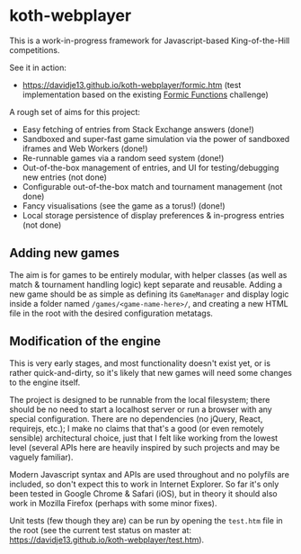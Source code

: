 # koth-webplayer

This is a work-in-progress framework for Javascript-based King-of-the-Hill competitions.

See it in action:

* https://davidje13.github.io/koth-webplayer/formic.htm
  (test implementation based on the existing [Formic Functions](https://codegolf.stackexchange.com/q/135102/8927) challenge)

A rough set of aims for this project:

* Easy fetching of entries from Stack Exchange answers (done!)
* Sandboxed and super-fast game simulation via the power of sandboxed iframes and Web Workers (done!)
* Re-runnable games via a random seed system (done!)
* Out-of-the-box management of entries, and UI for testing/debugging new entries (not done)
* Configurable out-of-the-box match and tournament management (not done)
* Fancy visualisations (see the game as a torus!) (done!)
* Local storage persistence of display preferences & in-progress entries (not done)

## Adding new games

The aim is for games to be entirely modular, with helper classes (as well as match & tournament handling logic) kept separate
and reusable. Adding a new game should be as simple as defining its `GameManager` and display logic inside a folder named
`/games/<game-name-here>/`, and creating a new HTML file in the root with the desired configuration metatags.

## Modification of the engine

This is very early stages, and most functionality doesn't exist yet, or is rather quick-and-dirty, so it's likely that new
games will need some changes to the engine itself.

The project is designed to be runnable from the local filesystem; there should be no need to start a localhost server or run a
browser with any special configuration. There are no dependencies (no jQuery, React, requirejs, etc.); I make no claims that
that's a good (or even remotely sensible) architectural choice, just that I felt like working from the lowest level (several
APIs here are heavily inspired by such projects and may be vaguely familiar).

Modern Javascript syntax and APIs are used throughout and no polyfils are included, so don't expect this to work in Internet
Explorer. So far it's only been tested in Google Chrome & Safari (iOS), but in theory it should also work in Mozilla Firefox
(perhaps with some minor fixes).

Unit tests (few though they are) can be run by opening the `test.htm` file in the root
(see the current test status on master at: https://davidje13.github.io/koth-webplayer/test.htm).
